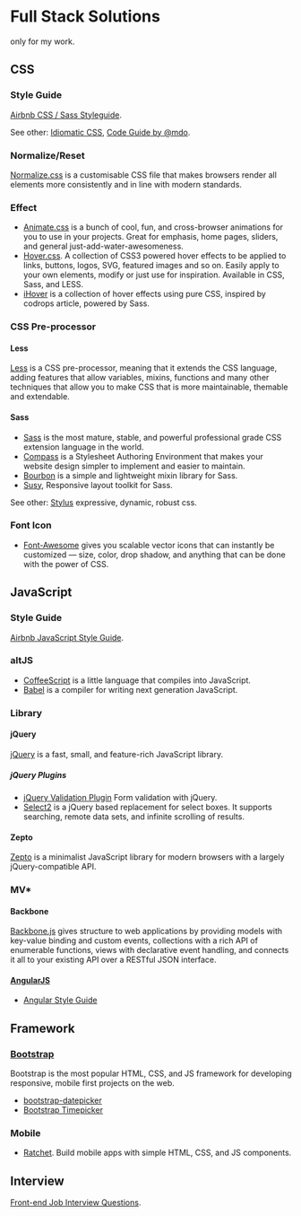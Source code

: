 # Full Stack Solutions

only for my work.

## CSS

### Style Guide 

[Airbnb CSS / Sass Styleguide](https://github.com/airbnb/css).

See other: [Idiomatic CSS](https://github.com/necolas/idiomatic-css), [Code Guide by @mdo](http://mdo.github.io/code-guide/#css).

### Normalize/Reset

[Normalize.css](http://necolas.github.io/normalize.css/) is a customisable CSS file that makes browsers render all elements more consistently and in line with modern standards.

### Effect

* [Animate.css](http://daneden.github.io/animate.css/) is a bunch of cool, fun, and cross-browser animations for you to use in your projects. Great for emphasis, home pages, sliders, and general just-add-water-awesomeness.
* [Hover.css](http://ianlunn.github.io/Hover/). A collection of CSS3 powered hover effects to be applied to links, buttons, logos, SVG, featured images and so on. Easily apply to your own elements, modify or just use for inspiration. Available in CSS, Sass, and LESS.
* [iHover](http://gudh.github.io/ihover/dist/index.html) is a collection of hover effects using pure CSS, inspired by codrops article, powered by Sass.

### CSS Pre-processor

#### Less

[Less](http://lesscss.org) is a CSS pre-processor, meaning that it extends the CSS language, adding features that allow variables, mixins, functions and many other techniques that allow you to make CSS that is more maintainable, themable and extendable.

#### Sass

* [Sass](http://sass-lang.com) is the most mature, stable, and powerful professional grade CSS extension language in the world.
* [Compass](http://compass-style.org) is a Stylesheet Authoring Environment that makes your website design simpler to implement and easier to maintain.
* [Bourbon](http://bourbon.io) is a simple and lightweight mixin library for Sass.
* [Susy](http://susy.oddbird.net/), Responsive layout toolkit for Sass.

See other: [Stylus](http://stylus-lang.com) expressive, dynamic, robust css.

### Font Icon

* [Font-Awesome](http://fontawesome.io) gives you scalable vector icons that can instantly be customized — size, color, drop shadow, and anything that can be done with the power of CSS.

## JavaScript

### Style Guide

[Airbnb JavaScript Style Guide](https://github.com/airbnb/javascript).

### altJS

* [CoffeeScript](http://coffeescript.org) is a little language that compiles into JavaScript. 
* [Babel](https://babeljs.io/) is a compiler for writing next generation JavaScript.

### Library

#### jQuery

[jQuery](http://jquery.com) is a fast, small, and feature-rich JavaScript library.

##### jQuery Plugins

* [jQuery Validation Plugin](http://jqueryvalidation.org) Form validation with jQuery.
* [Select2](https://select2.github.io) is a jQuery based replacement for select boxes. It supports searching, remote data sets, and infinite scrolling of results.

#### Zepto

[Zepto](http://zeptojs.com) is a minimalist JavaScript library for modern browsers with a largely jQuery-compatible API.

### MV*

#### Backbone

[Backbone.js](http://backbonejs.org) gives structure to web applications by providing models with key-value binding and custom events, collections with a rich API of enumerable functions, views with declarative event handling, and connects it all to your existing API over a RESTful JSON interface.

#### [AngularJS](https://angularjs.org)

* [Angular Style Guide](https://github.com/johnpapa/angular-styleguide)

## Framework

### [Bootstrap](http://getbootstrap.com)

Bootstrap is the most popular HTML, CSS, and JS framework for developing responsive, mobile first projects on the web.

* [bootstrap-datepicker](http://eternicode.github.io/bootstrap-datepicker/)
* [Bootstrap Timepicker](http://jdewit.github.io/bootstrap-timepicker/)

### Mobile

* [Ratchet](http://goratchet.com). Build mobile apps with simple HTML, CSS, and JS components.

## Interview

[Front-end Job Interview Questions](https://github.com/h5bp/Front-end-Developer-Interview-Questions).